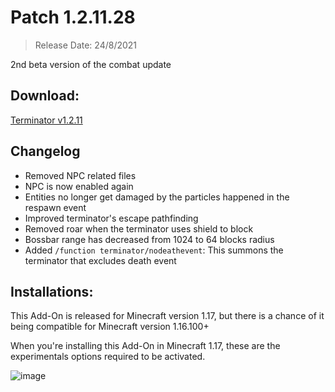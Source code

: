 # Patch 1.2.11.28
> Release Date: 24/8/2021

2nd beta version of the combat update

## Download:
[Terminator v1.2.11](https://cdn.discordapp.com/attachments/571863283657867294/879602612373180416/terminator_v1.2.11.28.mcaddon)

## Changelog
- Removed NPC related files
- NPC is now enabled again
- Entities no longer get damaged by the particles happened in the respawn event
- Improved terminator's escape pathfinding
- Removed roar when the terminator uses shield to block
- Bossbar range has decreased from 1024 to 64 blocks radius
- Added `/function terminator/nodeathevent`: This summons the terminator that excludes death event

## Installations:
This Add-On is released for Minecraft version 1.17, but there is a chance of it being compatible for Minecraft version 1.16.100+

When you're installing this Add-On in Minecraft 1.17, these are the experimentals options required to be activated.

![image](https://media.discordapp.net/attachments/571487722934370314/865864657171644446/requirement.png)